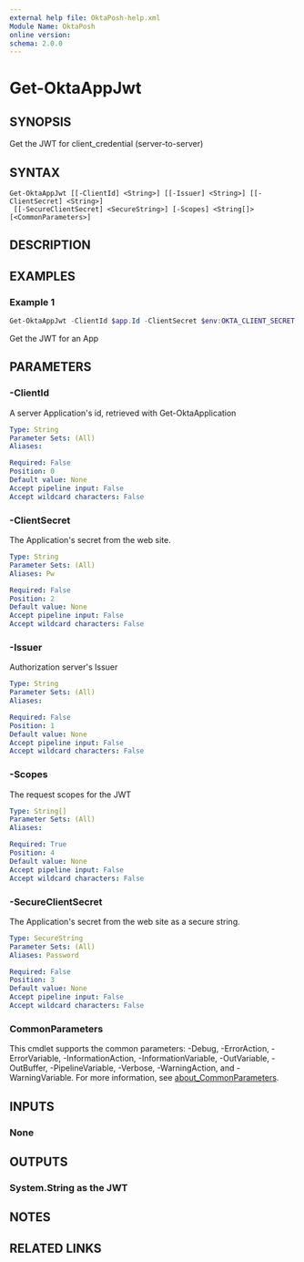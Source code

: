 ```yaml
---
external help file: OktaPosh-help.xml
Module Name: OktaPosh
online version:
schema: 2.0.0
---
```


# Get-OktaAppJwt

## SYNOPSIS
Get the JWT for client_credential (server-to-server)

## SYNTAX

```
Get-OktaAppJwt [[-ClientId] <String>] [[-Issuer] <String>] [[-ClientSecret] <String>]
 [[-SecureClientSecret] <SecureString>] [-Scopes] <String[]> [<CommonParameters>]
```

## DESCRIPTION

## EXAMPLES

### Example 1
```powershell
Get-OktaAppJwt -ClientId $app.Id -ClientSecret $env:OKTA_CLIENT_SECRET -Scopes "access:token","object:read" -Issuer $authServer.issuer
```

Get the JWT for an App

## PARAMETERS

### -ClientId
A server Application's id, retrieved with Get-OktaApplication

```yaml
Type: String
Parameter Sets: (All)
Aliases:

Required: False
Position: 0
Default value: None
Accept pipeline input: False
Accept wildcard characters: False
```

### -ClientSecret
The Application's secret from the web site.

```yaml
Type: String
Parameter Sets: (All)
Aliases: Pw

Required: False
Position: 2
Default value: None
Accept pipeline input: False
Accept wildcard characters: False
```

### -Issuer
Authorization server's Issuer

```yaml
Type: String
Parameter Sets: (All)
Aliases:

Required: False
Position: 1
Default value: None
Accept pipeline input: False
Accept wildcard characters: False
```

### -Scopes
The request scopes for the JWT

```yaml
Type: String[]
Parameter Sets: (All)
Aliases:

Required: True
Position: 4
Default value: None
Accept pipeline input: False
Accept wildcard characters: False
```

### -SecureClientSecret
The Application's secret from the web site as a secure string.

```yaml
Type: SecureString
Parameter Sets: (All)
Aliases: Password

Required: False
Position: 3
Default value: None
Accept pipeline input: False
Accept wildcard characters: False
```

### CommonParameters
This cmdlet supports the common parameters: -Debug, -ErrorAction, -ErrorVariable, -InformationAction, -InformationVariable, -OutVariable, -OutBuffer, -PipelineVariable, -Verbose, -WarningAction, and -WarningVariable. For more information, see [about_CommonParameters](http://go.microsoft.com/fwlink/?LinkID=113216).

## INPUTS

### None

## OUTPUTS

### System.String as the JWT

## NOTES

## RELATED LINKS
